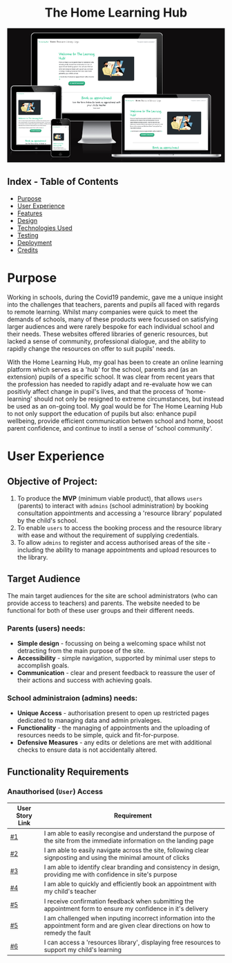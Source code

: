<h1 align="center">The Home Learning Hub</h1>

<img src="static/images/responsive.png" width="auto">

## Index - Table of Contents

*  [Purpose](#purpose)
*  [User Experience](#user-experience)
*  [Features](#features)
*  [Design](#design)
*  [Technologies Used](#technologies-used)
*  [Testing](#testing)
*  [Deployment](#deployment)
*  [Credits](#credits)

# Purpose

Working in schools, during the Covid19 pandemic, gave me a unique insight into the challenges that teachers, parents and pupils all faced with regards to remote learning. Whilst many companies were quick to meet the demands of schools, many of these products were focussed on satisfying larger audiences and were rarely bespoke for each individual school and their needs. These websites offered libraries of generic resources, but lacked a sense of community, professional dialogue, and the ability to rapidly change the resources on offer to suit pupils' needs. 

With the Home Learning Hub, my goal has been to create an online learning platform which serves as a 'hub' for the school, parents and (as an extension) pupils of a specific school. It was clear from recent years that the profession has needed to rapidly adapt and re-evaluate how we can positivly affect change in pupil's lives, and that the process of 'home-learning' should not only be resigned to extreme circumstances, but instead be used as an on-going tool. My goal would be for The Home Learning Hub to not only support the education of pupils but also: enhance pupil wellbeing, provide efficient communication betwen school and home, boost parent confidence, and continue to instil a sense of 'school community'.


# User Experience

## Objective of Project:

1. To produce the **MVP** (minimum viable product), that allows `users` (parents) to interact with `admins` (school administration) by booking consultation appointments and accessing a 'resource library' populated by the child's school.
2. To enable `users` to access the booking process and the resource library with ease and without the requirement of supplying credentials.
3. To allow `admins` to register and access authorised areas of the site - including the ability to manage appointments and upload resources to the library.



## Target Audience

The main target audiences for the site are school administrators (who can provide access to teachers) and parents. The website needed to be functional for both of these user groups and their different needs.

### Parents (users) needs:
- **Simple design** - focussing on being a welcoming space whilst not detracting from the main purpose of the site.
- **Accessibility** - simple navigation, supported by minimal user steps to accomplish goals.
- **Communication** - clear and present feedback to reassure the user of their actions and success with achieving goals.

### School administraion (admins) needs:
- **Unique Access** - authorisation present to open up restricted pages dedicated to managing data and admin privaleges.
- **Functionality** - the managing of appointments and the uploading of resources needs to be simple, quick and fit-for-purpose.
- **Defensive Measures** - any edits or deletions are met with additional checks to ensure data is not accidentally altered.

## Functionality Requirements

### Anauthorised (`User`) Access

| User Story Link | Requirement |
| ------------- | -------- |
| [#1](https://github.com/NickdevC/Home-Learning-Hub/issues/1#issue-1562209793) | I am able to easily recongise and understand the purpose of the site from the immediate information on the landing page |
| [#2](https://github.com/NickdevC/Home-Learning-Hub/issues/1#issue-1562209793) | I am able to easily navigate across the site, following clear signposting and using the minimal amount of clicks |
| [#3](https://github.com/NickdevC/Home-Learning-Hub/issues/1#issue-1562209793) | I am able to identify clear branding and consistency in design, providing me with confidence in site's purpose |
| [#4](https://github.com/NickdevC/Home-Learning-Hub/issues/6#issue-1562266464) | I am able to quickly and efficiently book an appointment with my child's teacher |
| [#5](https://github.com/NickdevC/Home-Learning-Hub/issues/24#issue-1587496408) | I receive confirmation feedback when submitting the appointment form to ensure my confidence in it's delivery |
| [#5](https://github.com/NickdevC/Home-Learning-Hub/issues/29#issue-1599713517) | I am challenged when inputing incorrect information into the appointment form and are given clear directions on how to remedy the fault |
| [#6](https://github.com/NickdevC/Home-Learning-Hub/issues/11#issue-1562295415) | I can access a 'resources library', displaying free resources to support my child's learning |

